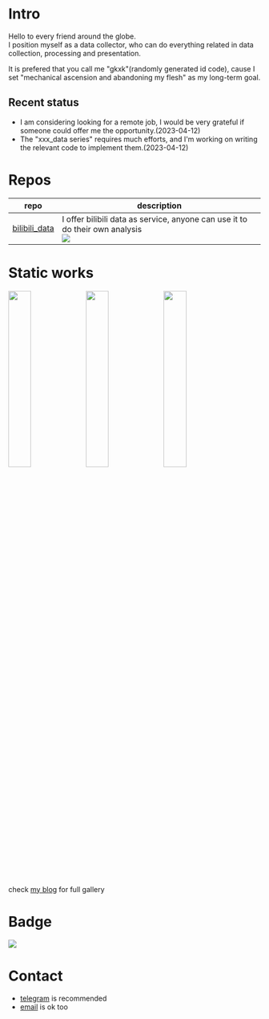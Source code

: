 # Intro
Hello to every friend around the globe.   
I position myself as a data collector, who can do everything related in data collection, processing and presentation.

It is prefered that you call me "gkxk"(randomly generated id code), cause I set "mechanical ascension and abandoning my flesh" as my long-term goal.

## Recent status
- I am considering looking for a remote job, I would be very grateful if someone could offer me the opportunity.(2023-04-12)
- The "xxx_data series" requires much efforts, and I'm working on writing the relevant code to implement them.(2023-04-12)
<!-- - I am planning to build up my [3d version blog](https://github.com/gkxk/3d), to complement the [2d version](https://gkxk.github.io).(2023-04-12) -->


# Repos
| repo                                                                     | description                                                                  |
| ------------------------------------------------------------------------ | ---------------------------------------------------------------------------- |
| [bilibili_data](https://github.com/gkxk/bilibili_data) | I offer bilibili data as service, anyone can use it to do their own analysis<br>![](https://img.shields.io/github/stars/gkxk/bilibili_data?style=flat-square&labelColor=343b41) |


# Static works
<img src="https://www.geckoboard.com/uploads/Sales-YTD-dashboard-example-1efebb.png" width="30%"></img> <img src="https://flowingdata.com/wp-content/uploads/2022/09/data-design.png" width="30%"></img> <img src="https://www.splunk.com/content/dam/splunk-blogs/images/en_us/2021/04/dash_ga_healthcare.jpg" width="30%"></img>

check [my blog](https://gkxk.github.io/2023/04/19/public/analysis%20gallery) for full gallery

# Badge
[![](https://github-readme-stats.vercel.app/api?username=gkxk&count_private=true&theme=city_lights&bg_color=333333&title_color=00a4db&text_color=cccccc&border_color=cccccc)](https://github.com/gkxk)
<!-- [![](https://www.codewars.com/users/sxlgkxk/badges/large)](https://www.codewars.com/users/sxlgkxk) -->

# Contact
- [telegram](https://t.me/sxlgkxk) is recommended
- [email](mailto:sxlgkxk@gmail.com) is ok too


